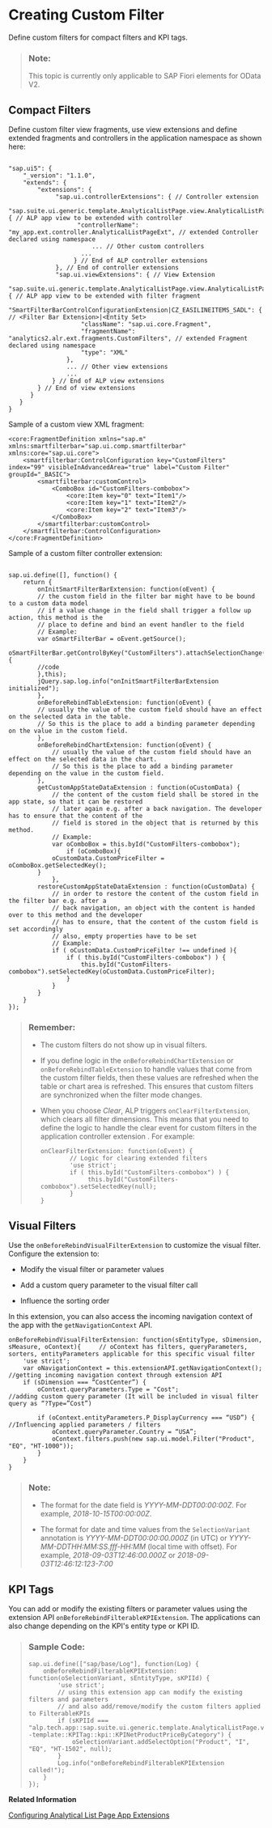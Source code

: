 <!-- loio7251ea37044040629589478d43692713 -->

# Creating Custom Filter

Define custom filters for compact filters and KPI tags.



> ### Note:  
> This topic is currently only applicable to SAP Fiori elements for OData V2.



## Compact Filters

Define custom filter view fragments, use view extensions and define extended fragments and controllers in the application namespace as shown here:

```

"sap.ui5": {
    "_version": "1.1.0",
    "extends": {
        "extensions": {
             "sap.ui.controllerExtensions": { // Controller extension
                 "sap.suite.ui.generic.template.AnalyticalListPage.view.AnalyticalListPage": { // ALP app view to be extended with controller
                   "controllerName": "my_app.ext.controller.AnalyticalListPageExt", // extended Controller declared using namespace
                       ... // Other custom controllers
                    ...
                  } // End of ALP controller extensions
             }, // End of controller extensions
             "sap.ui.viewExtensions": { // View Extension
                 "sap.suite.ui.generic.template.AnalyticalListPage.view.AnalyticalListPage": { // ALP app view to be extended with filter fragment
                    "SmartFilterBarControlConfigurationExtension|CZ_EASILINEITEMS_SADL": { // <Filter Bar Extension>|<Entity Set>
                    "className": "sap.ui.core.Fragment",
                    "fragmentName": "analytics2.alr.ext.fragments.CustomFilters", // extended Fragment declared using namespace
                    "type": "XML"
                },
                ... // Other view extensions
                ... 
            } // End of ALP view extensions
        } // End of view extensions
      }
   }
}

```

Sample of a custom view XML fragment:

```
<core:FragmentDefinition xmlns="sap.m" xmlns:smartfilterbar="sap.ui.comp.smartfilterbar" xmlns:core="sap.ui.core">
    <smartfilterbar:ControlConfiguration key="CustomFilters" index="99" visibleInAdvancedArea="true" label="Custom Filter" groupId="_BASIC">
        <smartfilterbar:customControl>
            <ComboBox id="CustomFilters-combobox">
                <core:Item key="0" text="Item1"/>
                <core:Item key="1" text="Item2"/>
                <core:Item key="2" text="Item3"/>
            </ComboBox>
        </smartfilterbar:customControl>
    </smartfilterbar:ControlConfiguration>
</core:FragmentDefinition>

```

Sample of a custom filter controller extension:

```

sap.ui.define([], function() {
    return {
        onInitSmartFilterBarExtension: function(oEvent) {
        // the custom field in the filter bar might have to be bound to a custom data model
        // if a value change in the field shall trigger a follow up action, this method is the 
        // place to define and bind an event handler to the field
        // Example:
        var oSmartFilterBar = oEvent.getSource();
        oSmartFilterBar.getControlByKey("CustomFilters").attachSelectionChange(function(oChangeEvent){
        //code
        },this);
        jQuery.sap.log.info("onInitSmartFilterBarExtension initialized");
        },
        onBeforeRebindTableExtension: function(oEvent) {
        // usually the value of the custom field should have an effect on the selected data in the table. 
        // So this is the place to add a binding parameter depending on the value in the custom field.
        },
        onBeforeRebindChartExtension: function(oEvent) {
            // usually the value of the custom field should have an effect on the selected data in the chart. 
            // So this is the place to add a binding parameter depending on the value in the custom field.
        },
        getCustomAppStateDataExtension : function(oCustomData) {
            // the content of the custom field shall be stored in the app state, so that it can be restored
            // later again e.g. after a back navigation. The developer has to ensure that the content of the
            // field is stored in the object that is returned by this method.
            // Example:
            var oComboBox = this.byId("CustomFilters-combobox");
                if (oComboBox){
            oCustomData.CustomPriceFilter = oComboBox.getSelectedKey();
        }
            },
        restoreCustomAppStateDataExtension : function(oCustomData) {
            // in order to restore the content of the custom field in the filter bar e.g. after a 
            // back navigation, an object with the content is handed over to this method and the developer 
            // has to ensure, that the content of the custom field is set accordingly
            // also, empty properties have to be set
            // Example:
            if ( oCustomData.CustomPriceFilter !== undefined ){
                if ( this.byId("CustomFilters-combobox") ) {
                    this.byId("CustomFilters-combobox").setSelectedKey(oCustomData.CustomPriceFilter);
                }
            }
        }
    }
});

```

> ### Remember:  
> -   The custom filters do not show up in visual filters.
> 
> -   If you define logic in the `onBeforeRebindChartExtension` or `onBeforeRebindTableExtension` to handle values that come from the custom filter fields, then these values are refreshed when the table or chart area is refreshed. This ensures that custom filters are synchronized when the filter mode changes.
> 
> -   When you choose *Clear*, ALP triggers `onClearFilterExtension`, which clears all filter dimensions. This means that you need to define the logic to handle the clear event for custom filters in the application controller extension . For example:
> 
>     ```
>     onClearFilterExtension: function(oEvent) {
>             // Logic for clearing extended filters
>             'use strict';
>             if ( this.byId("CustomFilters-combobox") ) {
>                  this.byId("CustomFilters-combobox").setSelectedKey(null);
>             }
>     }
>     ```



<a name="loio7251ea37044040629589478d43692713__section_vxv_x4k_ngb"/>

## Visual Filters

Use the `onBeforeRebindVisualFilterExtension` to customize the visual filter. Configure the extension to:

-   Modify the visual filter or parameter values

-   Add a custom query parameter to the visual filter call

-   Influence the sorting order


In this extension, you can also access the incoming navigation context of the app with the `getNavigationContext` API.

```
onBeforeRebindVisualFilterExtension: function(sEntityType, sDimension, sMeasure, oContext){     // oContext has filters, queryParameters, sorters, entityParameters applicable for this specific visual filter 
    'use strict';
    var oNavigationContext = this.extensionAPI.getNavigationContext();                          //getting incoming navigation context through extension API                     
    if (sDimension === “CostCenter”) { 
        oContext.queryParameters.Type = "Cost";                                                 //adding custom query parameter (It will be included in visual filter query as “?Type=”Cost”)   
         
        if (oContext.entityParameters.P_DisplayCurrency === “USD”) {                            //Influencing applied parameters / filters                                         
            oContext.queryParameter.Country = “USA”;         
            oContext.filters.push(new sap.ui.model.Filter("Product", "EQ", "HT-1000"));
        }
    }
}

```

> ### Note:  
> -   The format for the date field is *YYYY-MM-DDT00:00:00Z*. For example, *2018-10-15T00:00:00Z*.
> 
> -   The format for date and time values from the `SelectionVariant` annotation is *YYYY-MM-DDT00:00:00.000Z* \(in UTC\) or *YYYY-MM-DDTHH:MM:SS.fff-HH:MM* \(local time with offset\). For example, *2018-09-03T12:46:00.000Z* or *2018-09-03T12:46:12:123-7:00*



<a name="loio7251ea37044040629589478d43692713__section_phn_wmh_kdb"/>

## KPI Tags

You can add or modify the existing filters or parameter values using the extension API `onBeforeRebindFilterableKPIExtension`. The applications can also change depending on the KPI's entity type or KPI ID.

> ### Sample Code:  
> ```
> sap.ui.define(["sap/base/Log"], function(Log) {
>     onBeforeRebindFilterableKPIExtension: function(oSelectionVariant, sEntityType, sKPIId) {
>         'use strict';
>         // using this extension app can modify the existing filters and parameters
>         // and also add/remove/modify the custom filters applied to FilterableKPIs
>         if (sKPIId === "alp.tech.app::sap.suite.ui.generic.template.AnalyticalListPage.view.AnalyticalListPage::SEPMRA_C_ALP_SlsOrdItemCubeALPResults--template::KPITag::kpi::KPINetProductPriceByCategory") {
>             oSelectionVariant.addSelectOption("Product", "I", "EQ", "HT-1502", null);
>         }
>         Log.info("onBeforeRebindFilterableKPIExtension called!");
>     }
> });
> ```

**Related Information**  


[Configuring Analytical List Page App Extensions](configuring-analytical-list-page-app-extensions-9504fb4.md "This section provides some of the advance configurations and extensions for your application.")


